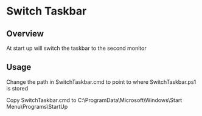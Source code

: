 # Switch Taskbar

## Overview
  At start up will switch the taskbar to the second monitor

## Usage
  Change the path in SwitchTaskbar.cmd to point to where SwitchTaskbar.ps1 is stored <br>
  
  Copy SwitchTaskbar.cmd to C:\ProgramData\Microsoft\Windows\Start Menu\Programs\StartUp <br>
